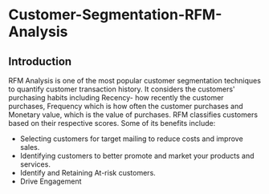 # Customer-Segmentation-RFM-Analysis

## Introduction

RFM Analysis is one of the most popular customer segmentation techniques to quantify customer transaction history. It considers the customers' purchasing habits including Recency- how recently the customer purchases, Frequency which is how often the customer purchases and Monetary value, which is the value of purchases.  RFM classifies customers based on their respective scores.
Some of its benefits include:
-	Selecting customers for target mailing to reduce costs and improve sales.
-	Identifying customers to better promote and market your products and services.
-	Identify and Retaining At-risk customers.
-	Drive Engagement
